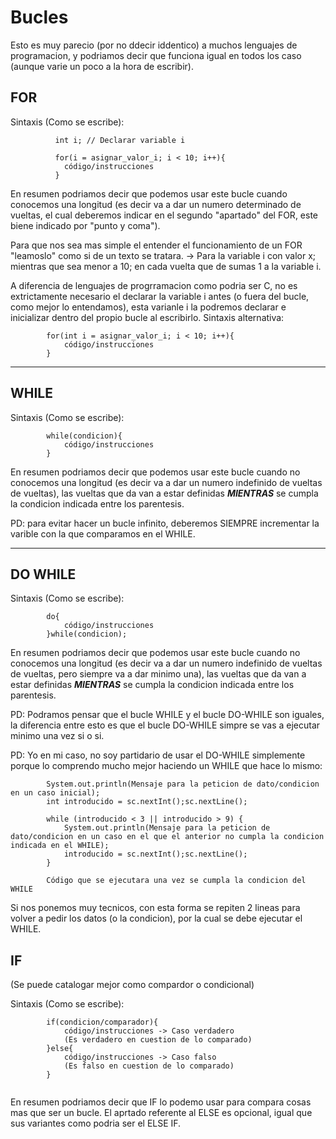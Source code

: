 # Bucles
Esto es muy parecio (por no ddecir iddentico) a muchos lenguajes de programacion, y podriamos decir que funciona igual en todos los caso (aunque varie un poco a la hora de escribir).

## FOR

Sintaxis (Como se escribe):
```
		  int i; // Declarar variable i
		  
		  for(i = asignar_valor_i; i < 10; i++){
		  	código/instrucciones
		  }
```

En resumen podriamos decir que podemos usar este bucle cuando conocemos una longitud (es decir va a dar un numero determinado de vueltas, el cual deberemos indicar en el segundo "apartado" del FOR, este biene indicado por "punto y coma").

Para que nos sea mas simple el entender el funcionamiento de un FOR "leamoslo" como si de un texto se tratara. -> Para la variable i con valor x; mientras que sea menor a 10; en cada vuelta que de sumas 1 a la variable i.

A diferencia de lenguajes de progrramacion como podria ser C, no es extrictamente necesario el declarar la variable i antes (o fuera del bucle, como mejor lo entendamos), esta varianle i la podremos declarar e inicializar dentro del propio bucle al escribirlo.
Sintaxis alternativa:
```
		for(int i = asignar_valor_i; i < 10; i++){
			código/instrucciones
		}
```

---

## WHILE

Sintaxis (Como se escribe):
```
		while(condicion){
			código/instrucciones
		}
```

En resumen podriamos decir que podemos usar este bucle cuando no conocemos una longitud (es decir va a dar un numero indefinido de vueltas de vueltas), las vueltas que da van a estar definidas *__MIENTRAS__* se cumpla la condicion indicada entre los parentesis.

PD: para evitar hacer un bucle infinito, deberemos SIEMPRE incrementar la varible con la que comparamos en el WHILE.

---

## DO WHILE

Sintaxis (Como se escribe):
```
		do{
			código/instrucciones
		}while(condicion);
```

En resumen podriamos decir que podemos usar este bucle cuando no conocemos una longitud (es decir va a dar un numero indefinido de vueltas de vueltas, pero siempre va a dar minimo una), las vueltas que da van a estar definidas *__MIENTRAS__* se cumpla la condicion indicada entre los parentesis.

PD: Podramos pensar que el bucle WHILE y el bucle DO-WHILE son iguales, la diferencia entre esto es que el bucle DO-WHILE simpre se vas a ejecutar minimo una vez si o si.

PD: Yo en mi caso, no soy partidario de usar el DO-WHILE simplemente porque lo comprendo mucho mejor haciendo un WHILE que hace lo mismo:
```
		System.out.println(Mensaje para la peticion de dato/condicion en un caso inicial);
		int introducido = sc.nextInt();sc.nextLine();

		while (introducido < 3 || introducido > 9) {            
			System.out.println(Mensaje para la peticion de dato/condicion en un caso en el que el anterior no cumpla la condicion indicada en el WHILE);
			introducido = sc.nextInt();sc.nextLine();
		}

		Código que se ejecutara una vez se cumpla la condicion del WHILE
```

Si nos ponemos muy tecnicos, con esta forma se repiten 2 lineas para volver a pedir los datos (o la condicion), por la cual se debe ejecutar el WHILE.

## IF 

(Se puede catalogar mejor como compardor o condicional)

Sintaxis (Como se escribe):
```
		if(condicion/comparador){
			código/instrucciones -> Caso verdadero
			(Es verdadero en cuestion de lo comparado)
		}else{
			código/instrucciones -> Caso falso 
			(Es falso en cuestion de lo comparado)
		}
		
```

En resumen podriamos decir que IF lo podemo usar para compara cosas mas que ser un bucle. El aprtado referente al ELSE es opcional, igual que sus variantes como podria ser el ELSE IF.    
